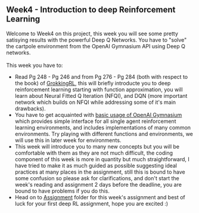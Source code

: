 ## Week4 - Introduction to deep Reinforcement Learning
Welcome to Week4 on this project, this week you will see some pretty satisying results with the powerful Deep Q Networks. You have to "solve" the cartpole environment from the OpenAI Gymnasium API using Deep Q networks.
<br>
<br>
This week you have to:
- Read Pg 248 - Pg 246 and from Pg 276 - Pg 284 (both with respect to the book) of [GrokkingRL](../GrokkingRL.pdf), this will briefly introducte you to deep reinforcement learning starting with function approximation, you will learn about Neural Fitted Q Iteration (NFQI), and DQN (more important network which builds on NFQI while addressing some of it's main drawbacks).
- You have to get acquainted with [basic usage of OpenAI Gymnasium](https://gymnasium.farama.org/content/basic_usage/) which provides simple interface for all single agent reinforcement learning environments, and includes implementations of many common environments. Try playing with different functions and environments, we will use this in later week for environments.
- This week will introduce you to many new concepts but you will be comfortable with them as they are not much difficult, the coding component of this week is more in quantity but much straightforward, I have tried to make it as much guided as possible suggesting ideal practices at many places in the assignment, still this is bound to have some confusion so please ask for clarifications, and don't start the week's reading and assignment 2 days before the deadline, you are bound to have problems if you do this.
- Head on to [Assignment](./Assignment/) folder for this week's assignment and best of luck for your first deep RL assignment, hope you are excited :) 
